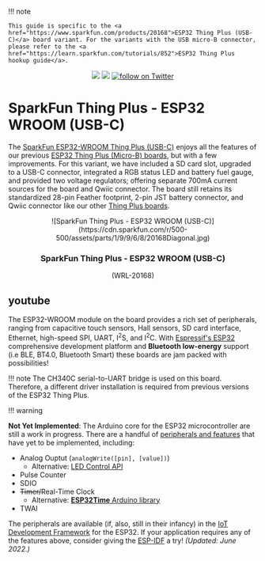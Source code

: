 !!! note

    This guide is specific to the <a href="https://www.sparkfun.com/products/20168">ESP32 Thing Plus (USB-C)</a> board variant. For the variants with the USB micro-B connector, please refer to the <a href="https://learn.sparkfun.com/tutorials/852">ESP32 Thing Plus hookup guide</a>.

<p align="center">
  <a href="https://github.com/sparkfun/SparkFun_Thing_Plus_ESP32_WROOM_C/issues" alt="Issues">
    <img src="https://img.shields.io/github/issues/sparkfun/SparkFun_Thing_Plus_ESP32_WROOM_C.svg" /></a>
  <a href="https://github.com/sparkfun/SparkFun_Thing_Plus_ESP32_WROOM_C/blob/master/LICENSE.md" alt="License">
    <img src="https://img.shields.io/badge/license-CC%20BY--SA%204.0-EF9421.svg" /></a>
  <a href="https://twitter.com/intent/follow?screen_name=sparkfun">
    <img src="https://img.shields.io/twitter/follow/sparkfun.svg?style=social&logo=twitter" alt="follow on Twitter"></a>
</p>

# SparkFun Thing Plus - ESP32 WROOM (USB-C)
The [SparkFun ESP32-WROOM Thing Plus (USB-C)](https://www.sparkfun.com/products/20168) enjoys all the features of our previous [ESP32 Thing Plus (Micro-B) boards](https://learn.sparkfun.com/tutorials/852), but with a few improvements. For this variant, we have included a SD card slot, upgraded to a USB-C connector, integrated a RGB status LED and battery fuel gauge, and provided two voltage regulators; offering separate 700mA current sources for the board and Qwiic connector. The board still retains its standardized 28-pin Feather footprint, 2-pin JST battery connector, and Qwiic connector like our other [Thing Plus boards](https://www.sparkfun.com/thing_plus).

<center>
![SparkFun Thing Plus - ESP32 WROOM (USB-C)](https://cdn.sparkfun.com/r/500-500/assets/parts/1/9/9/6/8/20168Diagonal.jpg)
<br>
<h3>SparkFun Thing Plus - ESP32 WROOM (USB-C)</h3>
(WRL-20168)
</center>

## youtube

The ESP32-WROOM module on the board provides a rich set of peripherals, ranging from capacitive touch sensors, Hall sensors, SD card interface, Ethernet, high-speed SPI, UART, I<sup>2</sup>S, and I<sup>2</sup>C. With [Espressif's ESP32](https://espressif.com/en/products/hardware/esp32/overview) comprehensive development platform and **Bluetooth low-energy** support (i.e BLE, BT4.0, Bluetooth Smart) these boards are jam packed with possibilities!


!!! note
    The CH340C serial-to-UART bridge is used on this board. Therefore, a different driver installation is required from previous versions of the ESP32 Thing Plus.

!!! warning
    <p><b>Not Yet Implemented</b>: The Arduino core for the ESP32 microcontroller are still a work in progress. There are a handful of <a href="https://docs.espressif.com/projects/arduino-esp32/en/latest/libraries.html">peripherals and features</a> that have yet to be implemented, including:</p>
    <p><ul>
        <li>Analog Ouptut (<code>analogWrite([pin], [value])</code>)
            <ul>
                <li>Alternative: <a href="https://espressif-docs.readthedocs-hosted.com/projects/arduino-esp32/en/latest/api/ledc.html">LED Control API</a></li>
            </ul>
        </li>
        <li>Pulse Counter</li>
        <li>SDIO</li>
        <li><s>Timer/</s>Real-Time Clock
            <ul>
                <li>Alternative: <a href="https://github.com/fbiego/ESP32Time"><b>ESP32Time</b> Arduino library</a></li>
            </ul>
        </li>
        <li>TWAI</s>
    </ul></p>
    <p>The peripherals are available (if, also, still in their infancy) in the <a href="https://github.com/espressif/esp-idf">IoT Development Framework</a> for the ESP32. If your application requires any of the features above, consider giving the <a href="https://github.com/espressif/esp-idf">ESP-IDF</a> a try! <i>(Updated:</b> June 2022.)</i></p>